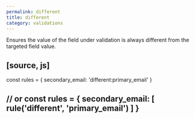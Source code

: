 ```yaml
---
permalink: different
title: different
category: validations
---
```


Ensures the value of the field under validation is always different from
the targeted field value.
 
[source, js]
----
const rules = {
  secondary_email: 'different:primary_email'
}
 
// or
const rules = {
  secondary_email: [
    rule('different', 'primary_email')
  ]
}
----